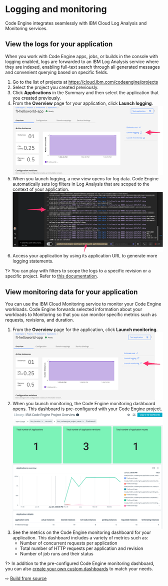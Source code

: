 # Logging and monitoring

Code Engine integrates seamlessly with IBM Cloud Log Analysis and Monitoring services.

## View the logs for your application

When you work with Code Engine apps, jobs, or builds in the console with logging enabled, logs are forwarded to an IBM Log Analysis service where they are indexed, enabling full-text search through all generated messages and convenient querying based on specific fields.

1. Go to the list of projects at https://cloud.ibm.com/codeengine/projects
1. Select the project you created previously.
1. Click **Applications** in the Summary and then select the application that you created previously.
1. From the **Overview** page for your application, click **Launch logging**.
   ![](images/50-launch-logging.png ':size=400')
1. When you launch logging, a new view opens for log data. Code Engine automatically sets log filters in Log Analysis that are scoped to the context of your application.
   ![](images/50-logging.png ':size=400')
1. Access your application by using its  application URL to generate more logging statements.

?> You can play with filters to scope the logs to a specific revision or a specific project. Refer to [this documentation](https://cloud.ibm.com/docs/codeengine?topic=codeengine-view-logs#view-logs-filters).

## View monitoring data for your application

You can use the IBM Cloud Monitoring service to monitor your Code Engine workloads. Code Engine forwards selected information about your workloads to Monitoring so that you can monitor specific metrics such as requests, revisions, and duration.

1. From the **Overview** page for the application, click **Launch monitoring**.
   ![](images/50-launch-monitoring.png ':size=400')
1. When you launch monitoring, the Code Engine monitoring dashboard opens. This dashboard is pre-configured with your Code Engine project.
   ![](images/50-monitoring.png ':size=400')
1. See the metrics on the Code Engine monitoring dashboard for your application. This dashboard includes a variety of metrics such as:
   * Number of concurrent requests per application
   * Total number of HTTP requests per application and revision
   * Number of job runs and their status

?> In addition to the pre-configured Code Engine monitoring dashboard, you can also [create your own custom dashboards](https://cloud.ibm.com/docs/codeengine?topic=codeengine-monitor-custom) to match your needs.

⇨ [Build from source](55-build-from-source.md)